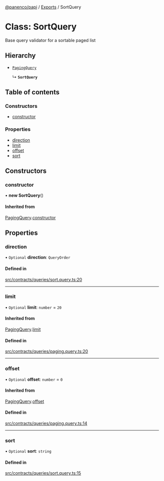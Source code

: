 [@panenco/papi](../README.md) / [Exports](../modules.md) / SortQuery

# Class: SortQuery

Base query validator for a sortable paged list

## Hierarchy

- [`PagingQuery`](PagingQuery.md)

  ↳ **`SortQuery`**

## Table of contents

### Constructors

- [constructor](SortQuery.md#constructor)

### Properties

- [direction](SortQuery.md#direction)
- [limit](SortQuery.md#limit)
- [offset](SortQuery.md#offset)
- [sort](SortQuery.md#sort)

## Constructors

### constructor

• **new SortQuery**()

#### Inherited from

[PagingQuery](PagingQuery.md).[constructor](PagingQuery.md#constructor)

## Properties

### direction

• `Optional` **direction**: `QueryOrder`

#### Defined in

[src/contracts/queries/sort.query.ts:20](https://github.com/Panenco/papi/blob/5302639/src/contracts/queries/sort.query.ts#L20)

___

### limit

• `Optional` **limit**: `number` = `20`

#### Inherited from

[PagingQuery](PagingQuery.md).[limit](PagingQuery.md#limit)

#### Defined in

[src/contracts/queries/paging.query.ts:20](https://github.com/Panenco/papi/blob/5302639/src/contracts/queries/paging.query.ts#L20)

___

### offset

• `Optional` **offset**: `number` = `0`

#### Inherited from

[PagingQuery](PagingQuery.md).[offset](PagingQuery.md#offset)

#### Defined in

[src/contracts/queries/paging.query.ts:14](https://github.com/Panenco/papi/blob/5302639/src/contracts/queries/paging.query.ts#L14)

___

### sort

• `Optional` **sort**: `string`

#### Defined in

[src/contracts/queries/sort.query.ts:15](https://github.com/Panenco/papi/blob/5302639/src/contracts/queries/sort.query.ts#L15)
